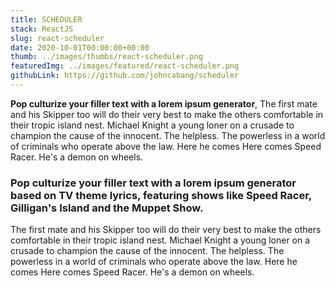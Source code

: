 ```yaml
---
title: SCHEDULER
stack: ReactJS
slug: react-scheduler
date: 2020-10-01T00:00:00+00:00
thumb: ../images/thumbs/react-scheduler.png
featuredImg: ../images/featured/react-scheduler.png
githubLink: https://github.com/johncabang/scheduler
---
```


**Pop culturize your filler text with a lorem ipsum generator**, The first mate and his Skipper too will do their very best to make the others comfortable in their tropic island nest. Michael Knight a young loner on a crusade to champion the cause of the innocent. The helpless. The powerless in a world of criminals who operate above the law. Here he comes Here comes Speed Racer. He's a demon on wheels.

### Pop culturize your filler text with a lorem ipsum generator based on TV theme lyrics, featuring shows like Speed Racer, Gilligan's Island and the Muppet Show.

The first mate and his Skipper too will do their very best to make the others comfortable in their tropic island nest. Michael Knight a young loner on a crusade to champion the cause of the innocent. The helpless. The powerless in a world of criminals who operate above the law. Here he comes Here comes Speed Racer. He's a demon on wheels.
